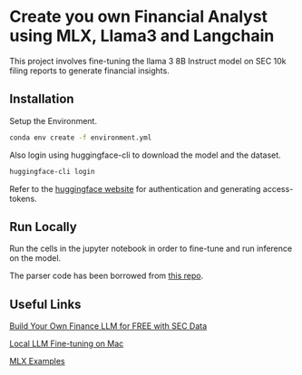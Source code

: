 
# Create you own Financial Analyst using MLX, Llama3 and Langchain

This project involves fine-tuning the llama 3 8B Instruct model on SEC 10k filing reports to generate financial insights.


## Installation

Setup the Environment.

```bash
conda env create -f environment.yml

```

Also login using huggingface-cli to download the model and the dataset.

```bash
huggingface-cli login

```

Refer to the [huggingface website](https://huggingface.co/docs/huggingface_hub/en/guides/cli) for authentication and generating access-tokens. 


## Run Locally

Run the cells in the jupyter notebook in order to fine-tune and run inference on the model. 

The parser code has been borrowed from [this repo](https://github.com/rsljr/edgarParser/tree/master?tab=readme-ov-file).




## Useful Links

[Build Your Own Finance LLM for FREE with SEC Data](https://www.youtube.com/watch?v=GfjUJ1TnI-o)

[Local LLM Fine-tuning on Mac](https://www.youtube.com/watch?v=3PIqhdRzhxE)

[MLX Examples](https://github.com/ml-explore/mlx-examples/tree/main)